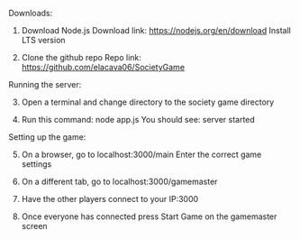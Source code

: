 Downloads:

1. Download Node.js
Download link: https://nodejs.org/en/download
Install LTS version

2. Clone the github repo
Repo link: https://github.com/elacava06/SocietyGame

Running the server:

3. Open a terminal and change directory to the society game directory

4. Run this command: node app.js
You should see: server started

Setting up the game:

5. On a browser, go to localhost:3000/main
Enter the correct game settings

6. On a different tab, go to localhost:3000/gamemaster

7. Have the other players connect to your IP:3000

8. Once everyone has connected press Start Game on the gamemaster screen